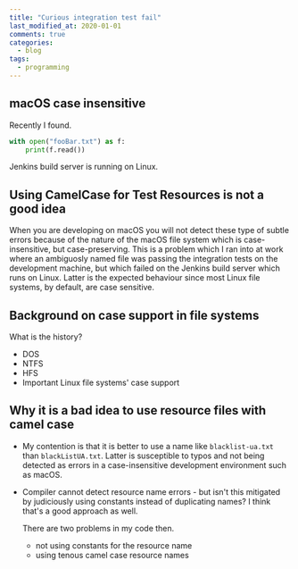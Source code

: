 ```yaml
---
title: "Curious integration test fail"
last_modified_at: 2020-01-01
comments: true
categories:
  - blog
tags:
  - programming
---
```


## macOS case insensitive

Recently I found.

```python
with open("fooBar.txt") as f:
    print(f.read())
```

Jenkins build server is running on Linux.

## Using CamelCase for Test Resources is not a good idea

When you are developing on macOS you will not detect these type of subtle errors
because of the nature of the macOS file system which is case-insensitive, but
case-preserving. This is a problem which I ran into at work where an ambiguosly
named file was passing the integration tests on the development machine, but
which failed on the Jenkins build server which runs on Linux. Latter is the
expected behaviour since most Linux file systems, by default, are case
sensitive.


## Background on case support in file systems

What is the history?
- DOS
- NTFS
- HFS
- Important Linux file systems' case support

## Why it is a bad idea to use resource files with camel case

- My contention is that it is better to use a name like `blacklist-ua.txt` than
  `blackListUA.txt`. Latter is susceptible to typos and not being detected as
  errors in a case-insensitive development environment such as macOS.
- Compiler cannot detect resource name errors - but isn't this mitigated by
  judiciously using constants instead of duplicating names? I think that's a
  good approach as well.
  
  There are two problems in my code then.
  - not using constants for the resource name
  - using tenous camel case resource names
